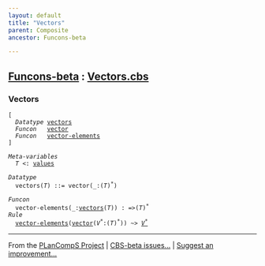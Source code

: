```yaml
---
layout: default
title: "Vectors"
parent: Composite
ancestor: Funcons-beta

---
```


[Funcons-beta] : [Vectors.cbs]
-----------------------------

### Vectors

<div class="highlighter-rouge"><pre class="highlight"><code>[
  <i class="keyword">Datatype</i> <span class="name"><a href="#Name_vectors">vectors</a></span>
  <i class="keyword">Funcon</i>   <span class="name"><a href="#Name_vector">vector</a></span>
  <i class="keyword">Funcon</i>   <span class="name"><a href="#Name_vector-elements">vector-elements</a></span>
]</code></pre></div>



<div class="highlighter-rouge"><pre class="highlight"><code><i class="keyword">Meta-variables</i>
  <span id="PartVariable_T"><i class="var">T</i></span> <: <span class="name"><a href="../../Value-Types/index.html#Name_values">values</a></span></code></pre></div>



<div class="highlighter-rouge"><pre class="highlight"><code><i class="keyword">Datatype</i>
  <span class="name"><span id="Name_vectors">vectors</span></span>(<span id="Variable40_T"><i class="var">T</i></span>) ::= <span id="Name_vector">vector</span>(_:(<span id="Variable56_T"><i class="var">T</i></span>)<sup class="sup">*</sup>)</code></pre></div>

<div class="highlighter-rouge"><pre class="highlight"><code><i class="keyword">Funcon</i>
  <span class="name"><span id="Name_vector-elements">vector-elements</span></span>(_:<span class="name"><a href="#Name_vectors">vectors</a></span>(<span id="Variable88_T"><i class="var">T</i></span>)) : =>(<span id="Variable108_T"><i class="var">T</i></span>)<sup class="sup">*</sup>
<i class="keyword">Rule</i>
  <span class="name"><a href="#Name_vector-elements">vector-elements</a></span>(<span class="name"><a href="#Name_vector">vector</a></span>(<span id="Variable126_V*"><i class="var">V<sup class="sup">*</sup></i></span>:(<i class="var">T</i>)<sup class="sup">*</sup>)) ~> <a href="#Variable126_V*"><i class="var">V<sup class="sup">*</sup></i></a></code></pre></div>



____

From the [PLanCompS Project] | [CBS-beta issues...] | [Suggest an improvement...]

[Vectors.cbs]: Vectors.cbs 
  "CBS SOURCE FILE"
[Funcons-beta]: /CBS-beta/docs/Funcons-beta
  "FUNCONS-BETA"
[Unstable-Funcons-beta]: /CBS-beta/docs/Unstable-Funcons-beta
  "UNSTABLE-FUNCONS-BETA"
[Languages-beta]: /CBS-beta/docs/Languages-beta
  "LANGUAGES-BETA"
[Unstable-Languages-beta]: /CBS-beta/docs/Unstable-Languages-beta
  "UNSTABLE-LANGUAGES-BETA"
[CBS-beta]: /CBS-beta "CBS-BETA"
[PLanCompS Project]: https://plancomps.github.io
  "PROGRAMMING LANGUAGE COMPONENTS AND SPECIFICATIONS PROJECT HOME PAGE"
[CBS-beta issues...]: https://github.com/plancomps/CBS-beta/issues
  "CBS-BETA ISSUE REPORTS ON GITHUB"
[Suggest an improvement...]: mailto:plancomps@gmail.com?Subject=CBS-beta%20-%20comment&Body=Re%3A%20CBS-beta%20specification%20at%20Values/Composite/Vectors/Vectors.cbs%0A%0AComment/Query/Issue/Suggestion%3A%0A%0A%0ASignature%3A%0A 
  "GENERATE AN EMAIL TEMPLATE"
